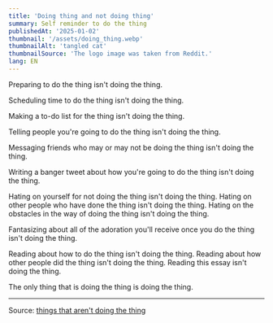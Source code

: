 ```yaml
---
title: 'Doing thing and not doing thing'
summary: Self reminder to do the thing
publishedAt: '2025-01-02'
thumbnail: '/assets/doing_thing.webp'
thumbnailAlt: 'tangled cat'
thumbnailSource: 'The logo image was taken from Reddit.'
lang: EN
---
```


Preparing to do the thing isn't doing the thing.

Scheduling time to do the thing isn't doing the thing.

Making a to-do list for the thing isn't doing the thing.

Telling people you're going to do the thing isn't doing the thing.

Messaging friends who may or may not be doing the thing isn't doing the thing.

Writing a banger tweet about how you're going to do the thing isn't doing the thing.

Hating on yourself for not doing the thing isn't doing the thing. Hating on other people who have done the thing isn't doing the thing. Hating on the obstacles in the way of doing the thing isn't doing the thing.

Fantasizing about all of the adoration you'll receive once you do the thing isn't doing the thing.

Reading about how to do the thing isn't doing the thing. Reading about how other people did the thing isn't doing the thing. Reading this essay isn't doing the thing.

The only thing that is doing the thing is doing the thing.

---

Source: [things that aren't doing the thing](https://strangestloop.io/essays/things-that-arent-doing-the-thing)
